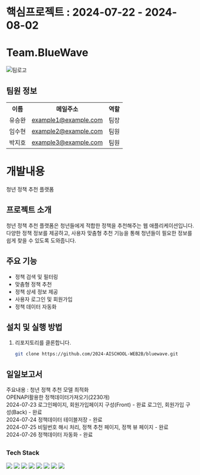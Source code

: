 # 핵심프로젝트 : 2024-07-22 - 2024-08-02 

# Team.BlueWave
![팀로고](https://github.com/user-attachments/assets/f3dc16c2-d8c6-4e38-92ae-1783461de10c)

## 팀원 정보
<table>
  <tr>
    <th>이름</th>
    <th>메일주소</th>
    <th>역할</th>
  </tr>
  <tr>
    <td>유승완</td>
    <td><a href="mailto:example1@example.com">example1@example.com</a></td>
    <td>팀장</td>
  </tr>
  <tr>
    <td>임수현</td>
    <td><a href="mailto:example2@example.com">example2@example.com</a></td>
    <td>팀원</td>
  </tr>
  <tr>
    <td>박지호</td>
    <td><a href="mailto:example3@example.com">example3@example.com</a></td>
    <td>팀원</td>
  </tr>
</table>

# 개발내용
청년 정책 추천 플랫폼

## 프로젝트 소개
청년 정책 추천 플랫폼은 청년들에게 적합한 정책을 추천해주는 웹 애플리케이션입니다. 다양한 정책 정보를 제공하고, 사용자 맞춤형 추천 기능을 통해 청년들이 필요한 정보를 쉽게 찾을 수 있도록 도와줍니다.

## 주요 기능
- 정책 검색 및 필터링
- 맞춤형 정책 추천
- 정책 상세 정보 제공
- 사용자 로그인 및 회원가입
- 정책 데이터 자동화

## 설치 및 실행 방법
1. 리포지토리를 클론합니다.
   ```sh
   git clone https://github.com/2024-AISCHOOL-WEB2B/bluewave.git

## 일일보고서
주요내용 : 청년 정책 추천 모델 최적화<br>
OPENAPI활용한 정책데이터가져오기(2230개)<br>
2024-07-23 로그인페이지, 회원가입페이지 구성(Front) - 완료
           로그인, 회원가입 구성(Back) - 완료<br>
2024-07-24 정책데이터 테이블저장 - 완료<br>
2024-07-25 비밀번호 해시 처리, 정책 추천 페이지, 정책 뷰 페이지 - 완료<br>
2024-07-26 정책데이터 자동화 - 완료

## 

### Tech Stack
<img src="https://img.shields.io/badge/Java-007396?style=for-the-badge&logo=Java&logoColor=white"/> <img src="https://img.shields.io/badge/Python-3776AB?style=for-the-badge&logo=Python&logoColor=white"/>
<img src="https://img.shields.io/badge/SQL-4479A1?style=for-the-badge&logo=MySQL&logoColor=white"/> <img src="https://img.shields.io/badge/GitHub-181717?style=for-the-badge&logo=GitHub&logoColor=white"/>
<img src="https://img.shields.io/badge/ORACLE-F80000?style=for-the-badge&logo=oracle&logoColor=white"/> <img src="https://img.shields.io/badge/ORACLE-F80000?style=for-the-badge&logo=oracle&logoColor=white"/>
<img src="https://img.shields.io/badge/HTML5-E34F26?style=for-the-badge&logo=HTML5&logoColor=white"/> <img src="https://img.shields.io/badge/CSS3-1572B6?style=for-the-badge&logo=CSS3&logoColor=white"/>

